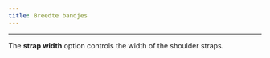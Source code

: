 ```yaml
---
title: Breedte bandjes
---
```


***

The **strap width** option controls the width of the shoulder straps.
